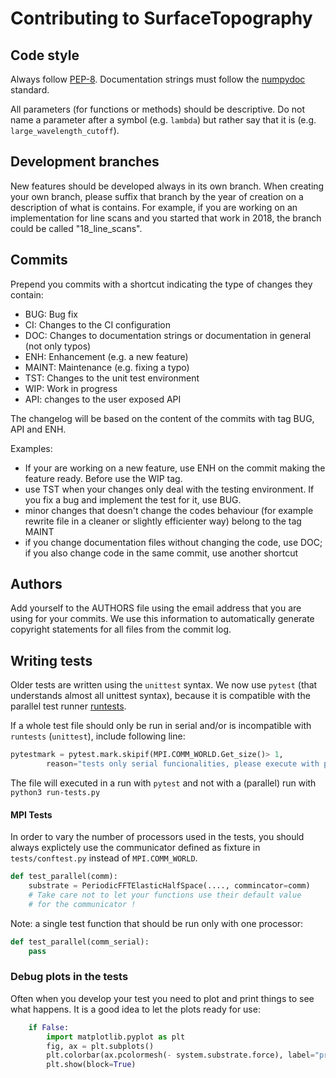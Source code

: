 Contributing to SurfaceTopography
=================================

Code style
----------
Always follow [PEP-8](https://www.python.org/dev/peps/pep-0008/).
Documentation strings must follow the
[numpydoc](https://numpydoc.readthedocs.io/) standard.

All parameters (for functions or methods) should be descriptive. Do not name
a parameter after a symbol (e.g. `lambda`) but rather say that it is
(e.g. `large_wavelength_cutoff`).

Development branches
--------------------
New features should be developed always in its own branch. When creating your own branch,
please suffix that branch by the year of creation on a description of what is contains.
For example, if you are working on an implementation for line scans and you started that
work in 2018, the branch could be called "18_line_scans".

Commits
-------
Prepend you commits with a shortcut indicating the type of changes they contain:
* BUG: Bug fix
* CI: Changes to the CI configuration
* DOC: Changes to documentation strings or documentation in general (not only typos)
* ENH: Enhancement (e.g. a new feature)
* MAINT: Maintenance (e.g. fixing a typo)
* TST: Changes to the unit test environment
* WIP: Work in progress
* API: changes to the user exposed API

The changelog will be based on the content of the commits with tag BUG, API and ENH.

Examples: 
- If your are working on a new feature, use ENH on the commit making the feature ready. Before use the WIP tag.
- use TST when your changes only deal with the testing environment. If you fix a bug and implement the test for it, use BUG.
- minor changes that doesn't change the codes behaviour (for example rewrite file in a cleaner or slightly efficienter way) belong to the tag MAINT
- if you change documentation files without changing the code, use DOC; if you also change code in the same commit, use another shortcut

Authors
-------
Add yourself to the AUTHORS file using the email address that you are using for your
commits. We use this information to automatically generate copyright statements for
all files from the commit log.


Writing tests
-------------

Older tests are written using the `unittest` syntax. We now use `pytest` (that 
understands almost all unittest syntax), because it is compatible with the 
parallel test runner [runtests](https://github.com/AntoineSIMTEK/runtests).

If a whole test file should only be run in serial 
and/or is incompatible with `runtests` (`unittest`), include following line:
```python
pytestmark = pytest.mark.skipif(MPI.COMM_WORLD.Get_size()> 1,
        reason="tests only serial funcionalities, please execute with pytest")
```
The file will executed in a run with `pytest` and not with a (parallel) run with
`python3 run-tests.py`

#### MPI Tests

In order to vary the number of processors used in the tests, you should always 
explictely use the communicator defined as fixture in `tests/conftest.py` instead
of `MPI.COMM_WORLD`. 

```python
def test_parallel(comm):
    substrate = PeriodicFFTElasticHalfSpace(...., commincator=comm) 
    # Take care not to let your functions use their default value 
    # for the communicator !
```

Note: a single test function that should be run only with one processor:
```python
def test_parallel(comm_serial):
    pass
```

### Debug plots in the tests 

Often when you develop your test you need to plot and print things to see what 
happens. It is a good idea to let the plots ready for use: 
```python
    if False:
        import matplotlib.pyplot as plt
        fig, ax = plt.subplots()
        plt.colorbar(ax.pcolormesh(- system.substrate.force), label="pressure")
        plt.show(block=True)
```
